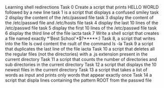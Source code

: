 Learning shell redirections
Task 0 Create a script that prints HELLO WORLD followed by a new line
task 1 is a script that displays a confused smiley
task 2 display the content of the \/etc/passwd file
task 3 display the content of the /etc/passwd file and /etc/hosts file
task 4 display the last 10 lines of the /etc/passwd file
task 5 display the first 10 lines of the /etc/passwd file
task 6 display the third line of the file iacta
task 7 Write a shell script that creates a file named exactly \*\'Best School\'\*$\?\*\*\*\*\*:\)
Task 8, a script that writes into the file ls cwd content the rsult of the command ls -la
Task 9 a script that duplicates the last line of the file iacta
Task 10 a script that deletes all the regular files (not the directories) with a .js extension present in the current directory
Task 11 a script that counts the number of directories and sub directories in the current directory
Task 12 a script that displays the 10 newest files in the current directory
Task 13  a script that takes a list of words as input and prints only words that appear exactly once
Task 14 a script that displa lines containing the pattern ROOT from the passwd file
